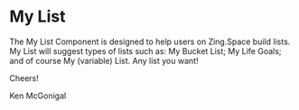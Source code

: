My List
=======

The My List Component is designed to help users on Zing.Space build lists.
My List will suggest types of lists such as: My Bucket List; My Life Goals;
and of course My (variable) List. 
Any list you want!

Cheers!

Ken McGonigal